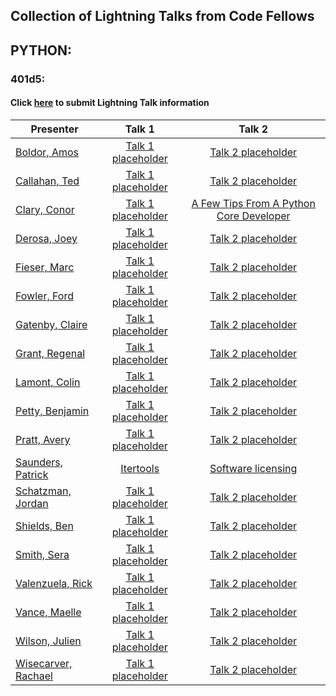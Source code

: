 ## Collection of Lightning Talks from Code Fellows


## PYTHON:

### 401d5:

#### Click [here](https://goo.gl/forms/ofOqoenLwrElcmpm1) to submit Lightning Talk information

Presenter | Talk 1 | Talk 2
----------|:------:|:-----:
[Boldor, Amos](https://github.com/) | [Talk 1 placeholder](www.google.com) | [Talk 2 placeholder](www.google.com)
[Callahan, Ted](https://github.com/) | [Talk 1 placeholder](www.google.com) | [Talk 2 placeholder](www.google.com)
[Clary, Conor](https://github.com/) | [Talk 1 placeholder](www.google.com) | [A Few Tips From A Python Core Developer](https://docs.google.com/presentation/d/1KKxATn5YXHtQQTKed_gQMXWVCCTSJrVI5qdvhNGwuAE/edit#slide=id.p)
[Derosa, Joey](https://github.com/) | [Talk 1 placeholder](www.google.com) | [Talk 2 placeholder](www.google.com)
[Fieser, Marc](https://github.com/) | [Talk 1 placeholder](www.google.com) | [Talk 2 placeholder](www.google.com)
[Fowler, Ford](https://github.com/) | [Talk 1 placeholder](www.google.com) | [Talk 2 placeholder](www.google.com)
[Gatenby, Claire](https://github.com/) | [Talk 1 placeholder](www.google.com) | [Talk 2 placeholder](www.google.com)
[Grant, Regenal](https://github.com/) | [Talk 1 placeholder](www.google.com) | [Talk 2 placeholder](www.google.com)
[Lamont, Colin](https://github.com/) | [Talk 1 placeholder](www.google.com) | [Talk 2 placeholder](www.google.com)
[Petty, Benjamin](https://github.com/) | [Talk 1 placeholder](www.google.com) | [Talk 2 placeholder](www.google.com)
[Pratt, Avery](https://github.com/) | [Talk 1 placeholder](www.google.com) | [Talk 2 placeholder](www.google.com)
[Saunders, Patrick](https://github.com/pasaunders) | [Itertools](https://docs.google.com/presentation/d/1jg7obtXYs6RNa_rDQC9vLwOOAe6JZWLXDuvqhFp9Dng/edit?usp=sharing) | [Software licensing](https://docs.google.com/presentation/d/1hXc4k3HhoYesn9KML1nkSaGXSOc0kI5yYg_iv7P2We0/edit?usp=sharing)
[Schatzman, Jordan](https://github.com/) | [Talk 1 placeholder](www.google.com) | [Talk 2 placeholder](www.google.com)
[Shields, Ben](https://github.com/) | [Talk 1 placeholder](www.google.com) | [Talk 2 placeholder](www.google.com)
[Smith, Sera](https://github.com/) | [Talk 1 placeholder](www.google.com) | [Talk 2 placeholder](www.google.com)
[Valenzuela, Rick](https://github.com/) | [Talk 1 placeholder](www.google.com) | [Talk 2 placeholder](www.google.com)
[Vance, Maelle](https://github.com/) | [Talk 1 placeholder](www.google.com) | [Talk 2 placeholder](www.google.com)
[Wilson, Julien](https://github.com/) | [Talk 1 placeholder](www.google.com) | [Talk 2 placeholder](www.google.com)
[Wisecarver, Rachael](https://github.com/) | [Talk 1 placeholder](www.google.com) | [Talk 2 placeholder](www.google.com)
